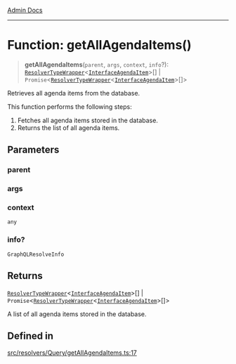 [Admin Docs](/)

***

# Function: getAllAgendaItems()

> **getAllAgendaItems**(`parent`, `args`, `context`, `info`?): [`ResolverTypeWrapper`](../../../../types/generatedGraphQLTypes/type-aliases/ResolverTypeWrapper.md)\<[`InterfaceAgendaItem`](../../../../models/AgendaItem/interfaces/InterfaceAgendaItem.md)\>[] \| `Promise`\<[`ResolverTypeWrapper`](../../../../types/generatedGraphQLTypes/type-aliases/ResolverTypeWrapper.md)\<[`InterfaceAgendaItem`](../../../../models/AgendaItem/interfaces/InterfaceAgendaItem.md)\>[]\>

Retrieves all agenda items from the database.

This function performs the following steps:
1. Fetches all agenda items stored in the database.
2. Returns the list of all agenda items.

## Parameters

### parent

### args

### context

`any`

### info?

`GraphQLResolveInfo`

## Returns

[`ResolverTypeWrapper`](../../../../types/generatedGraphQLTypes/type-aliases/ResolverTypeWrapper.md)\<[`InterfaceAgendaItem`](../../../../models/AgendaItem/interfaces/InterfaceAgendaItem.md)\>[] \| `Promise`\<[`ResolverTypeWrapper`](../../../../types/generatedGraphQLTypes/type-aliases/ResolverTypeWrapper.md)\<[`InterfaceAgendaItem`](../../../../models/AgendaItem/interfaces/InterfaceAgendaItem.md)\>[]\>

A list of all agenda items stored in the database.

## Defined in

[src/resolvers/Query/getAllAgendaItems.ts:17](https://github.com/Suyash878/talawa-api/blob/cfd688207611ba245c99edd8dbaccb2cdbf6a043/src/resolvers/Query/getAllAgendaItems.ts#L17)
